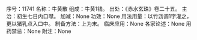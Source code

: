 序号：11741
名称：牛黄散
组成：牛黄1钱。
出处：《赤水玄珠》卷二十五。
主治：初生七日内口噤。
加减：None
功效：None
用法用量：以竹沥调1字灌之，更以猪乳点入口中。
制备方法：上为末。
临床应用：None
各家论述：None
用药禁忌：None
附注：None
